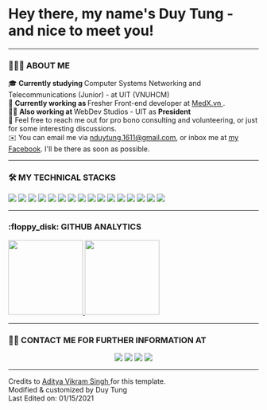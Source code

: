 <h1>Hey there, my name's Duy Tung - and nice to meet you!</h1>

<hr />
<h3>👨🏻‍💻 ABOUT ME</h3>

🎓 <b>Currently studying </b> Computer Systems Networking and Telecommunications
(Junior) - at UIT (VNUHCM) <br />
🌱 <b> Currently working as </b> Fresher Front-end developer at
<a href="https://www.medx.vn/"> MedX.vn </a>. <br />
🤝🏻 <b> Also working at </b> WebDev Studios - UIT as <b> President </b> <br />
💬 Feel free to reach me out for pro bono consulting and volunteering, or just
for some interesting discussions. <br />
✉️ You can email me via
<a href="mailto:nduytung.1611@gmail.com">nduytung.1611@gmail.com</a>, or inbox
me at <a href="https://facebook.com/Rye1611/"> my Facebook</a>. I'll be there as
soon as possible.

<hr />
<h3>🛠 MY TECHNICAL STACKS</h3>

<img
  src="https://img.shields.io/badge/HTML-239120?style=for-the-badge&logo=html5&logoColor=white"
/>
<img
  src="https://img.shields.io/badge/CSS-239120?&style=for-the-badge&logo=css3&logoColor=white"
/>
<img
  src="https://img.shields.io/badge/JavaScript-F7DF1E?style=for-the-badge&logo=javascript&logoColor=black"
/>
<img
  src="https://img.shields.io/badge/React-20232A?style=for-the-badge&logo=react&logoColor=61DAFB"
/>
<img
  src="https://img.shields.io/badge/Vue.js-35495E?style=for-the-badge&logo=vue.js&logoColor=4FC08D"
/>
<img
  src="https://img.shields.io/badge/Bootstrap-563D7C?style=for-the-badge&logo=bootstrap&logoColor=white"
/>
<img
  src="https://img.shields.io/badge/Tailwind_CSS-38B2AC?style=for-the-badge&logo=tailwind-css&logoColor=white"
/>
<img
  src="https://img.shields.io/badge/TypeScript-007ACC?style=for-the-badge&logo=typescript&logoColor=white"
/>
<img
  src="https://img.shields.io/badge/Node.js-43853D?style=for-the-badge&logo=node.js&logoColor=white"
/>
<img src="https://img.shields.io/badge/Express.js-404D59?style=for-the-badge" />
<img
  src="https://img.shields.io/badge/MongoDB-4EA94B?style=for-the-badge&logo=mongodb&logoColor=white"
/>
<img
  src="https://img.shields.io/badge/React_Native-20232A?style=for-the-badge&logo=react&logoColor=61DAFB"
/>
<img
  src="https://img.shields.io/badge/Heroku-430098?style=for-the-badge&logo=heroku&logoColor=white"
/>
<img
  src="https://img.shields.io/badge/Redux-593D88?style=for-the-badge&logo=redux&logoColor=white"
/>
<img
  src="https://img.shields.io/badge/C-00599C?style=for-the-badge&logo=c&logoColor=white"
/>
<img
  src="https://img.shields.io/badge/C%2B%2B-00599C?style=for-the-badge&logo=c%2B%2B&logoColor=white"
/>

<hr />
<h3>:floppy_disk: GITHUB ANALYTICS</h3>

<p align="left">
  <a href="https://github.com/nduytung">
    <img
      height="150em"
      src="https://github-readme-stats-eight-theta.vercel.app/api?username=nduytung&show_icons=true&theme=material-palenight&include_all_commits=true&count_private=true"
    />
    <img
      height="150em"
      src="https://github-readme-stats-eight-theta.vercel.app/api/top-langs/?username=nduytung&layout=compact&langs_count=8&theme=material-palenight"
    />
  </a>
</p>

<hr />
<h3>🤝🏻 CONTACT ME FOR FURTHER INFORMATION AT</h3>

<p align="center">
  <a href="https://linkedin.com/in/nduytung"
    ><img
      src="https://img.shields.io/badge/LinkedIn-0077B5?style=for-the-badge&logo=linkedin&logoColor=white"
  /></a>
  <a href="mailto:nduytung.1611@gmail.com"
    ><img
      src="https://img.shields.io/badge/Gmail-D14836?style=for-the-badge&logo=gmail&logoColor=white"
  /></a>
  <a href="https://www.instagram.com/dt.n__/"
    ><img
      src="https://img.shields.io/badge/Instagram-E4405F?style=for-the-badge&logo=instagram&logoColor=white"
  /></a>
  <a href="https://facebook.com/Rye1611/"
    ><img
      src="https://img.shields.io/badge/Facebook-1877F2?style=for-the-badge&logo=facebook&logoColor=white"
  /></a>
</p>

<hr />
Credits to <a href="https://github.com/AVS1508"> Aditya Vikram Singh </a> for this template.
<br />
Modified & customized by Duy Tung <br />
Last Edited on: 01/15/2021 <br />
